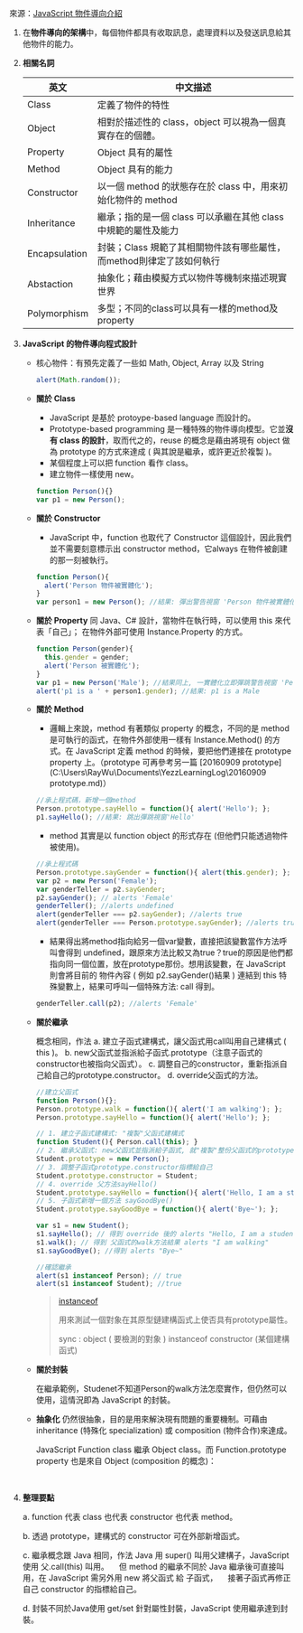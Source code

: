 來源：[JavaScript 物件導向介紹](https://developer.mozilla.org/zh-TW/docs/Web/JavaScript/Introduction_to_Object-Oriented_JavaScript)

1. 在**物件導向的架構**中，每個物件都具有收取訊息，處理資料以及發送訊息給其他物件的能力。

2. **相關名詞**

   | 英文            | 中文描述                                     |
   | ------------- | ---------------------------------------- |
   | Class         | 定義了物件的特性                                 |
   | Object        | 相對於描述性的 class，object 可以視為一個真實存在的個體。      |
   | Property      | Object 具有的屬性                             |
   | Method        | Object 具有的能力                             |
   | Constructor   | 以一個 method 的狀態存在於 class 中，用來初始化物件的 method |
   | Inheritance   | 繼承；指的是一個 class 可以承繼在其他 class 中規範的屬性及能力   |
   | Encapsulation | 封裝；Class 規範了其相關物件該有哪些屬性，而method則律定了該如何執行 |
   | Abstaction    | 抽象化；藉由模擬方式以物件等機制來描述現實世界                  |
   | Polymorphism  | 多型；不同的class可以具有一樣的method及property        |

3. **JavaScript 的物件導向程式設計**

   - 核心物件：有預先定義了一些如 Math, Object, Array 以及 String

     ```js
     alert(Math.random());
     ```

   - **關於 Class** 

     - JavaScript 是基於 protoype-based language 而設計的。
     - Prototype-based programming 是一種特殊的物件導向模型。它並**沒有 class 的設計**，取而代之的，reuse 的概念是藉由將現有 object 做為 prototype 的方式來達成 ( 與其說是繼承，或許更近於複製 )。
     - 某個程度上可以把 function 看作 class。
     - 建立物件一樣使用 new。

     ```js
     function Person(){}
     var p1 = new Person();
     ```

   - **關於 Constructor**

     - JavaScript 中，function 也取代了 Constructor 這個設計，因此我們並不需要刻意標示出 constructor method，它always 在物件被創建的那一刻被執行。

     ```js
     function Person(){
       alert('Person 物件被實體化');
     }
     var person1 = new Person(); //結果: 彈出警告視窗 'Person 物件被實體化'
     ```

   - **關於 Property**
     同 Java、C# 設計，當物件在執行時，可以使用 this 來代表「自己」；
     在物件外部可使用 Instance.Property 的方式。

     ```js
     function Person(gender){
       this.gender = gender;
       alert('Person 被實體化');
     }
     var p1 = new Person('Male'); //結果同上, 一實體化立即彈跳警告視窗 'Person被實體化'
     alert('p1 is a ' + person1.gender); //結果: p1 is a Male
     ```

   - **關於 Method** 

     - 邏輯上來說，method 有著類似 property 的概念，不同的是 method 是可執行的函式，在物件外部使用一樣有 Instance.Method() 的方式。在 JavaScript 定義 method 的時候，要把他們連接在 prototype property 上。（prototype 可再參考另一篇 [20160909 prototype](C:\Users\RayWu\Documents\YezzLearningLog\20160909 prototype.md)）

     ```js
     //承上程式碼，新增一個method
     Person.prototype.sayHello = function(){ alert('Hello'); };
     p1.sayHello(); //結果: 跳出彈跳視窗'Hello'
     ```

     - method 其實是以 function object 的形式存在 (但他們只能透過物件被使用)。

     ```js
     //承上程式碼
     Person.prototype.sayGender = function(){ alert(this.gender); };
     var p2 = new Person('Female');
     var genderTeller = p2.sayGender;
     p2.sayGender(); // alerts 'Female'
     genderTeller(); //alerts undefined
     alert(genderTeller === p2.sayGender); //alerts true
     alert(genderTeller === Person.prototype.sayGender); //alerts true
     ```

     - 結果得出將method指向給另一個var變數，直接把該變數當作方法呼叫會得到 undefined，跟原來方法比較又為true？true的原因是他們都指向同一個位置，放在prototype那份。想用該變數，在 JavaScript 則會將目前的 物件內容 ( 例如 p2.sayGender()結果 ) 連結到 this 特殊變數上，結果可呼叫一個特殊方法: call 得到。

     ```js
     genderTeller.call(p2); //alerts 'Female'
     ```

   - **關於繼承**

     概念相同，作法
     a. 建立子函式建構式，讓父函式用call叫用自己建構式 ( this )。
     b. new父函式並指派給子函式.prototype（注意子函式的constructor也被指向父函式）。
     c. 調整自己的constructor，重新指派自己給自己的prototype.constructor。
     d. override父函式的方法。

     ```js
     //建立父函式
     function Person(){};
     Person.prototype.walk = function(){ alert('I am walking'); };
     Person.prototype.sayHello = function(){ alert('Hello'); };

     // 1. 建立子函式建構式: "複製"父函式建構式 
     function Student(){ Person.call(this); } 
     // 2. 繼承父函式: new父函式並指派給子函式, 就"複製"整份父函式的prototype給子函式
     Student.prototype = new Person();
     // 3. 調整子函式prototype.constructor指標給自己
     Student.prototype.constructor = Student;
     // 4. override 父方法sayHello()
     Student.prototype.sayHello = function(){ alert('Hello, I am a student.'); };
     // 5. 子函式新增一個方法 sayGoodBye()
     Student.prototype.sayGoodBye = function(){ alert('Bye~'); };

     var s1 = new Student();
     s1.sayHello(); // 得到 override 後的 alerts "Hello, I am a student."
     s1.walk(); // 得到 父函式的walk方法結果 alerts "I am walking"
     s1.sayGoodBye(); //得到 alerts "Bye~"

     //確認繼承
     alert(s1 instanceof Person); // true
     alert(s1 instanceof Student); //true
     ```

     > [instanceof](https://developer.mozilla.org/zh-CN/docs/Web/JavaScript/Reference/Operators/instanceof)
     >
     > 用來測試一個對象在其原型鏈建構函式上使否具有prototype屬性。
     >
     > sync : object ( 要檢測的對象 )  instanceof constructor (某個建構函式)

   - **關於封裝**

     在繼承範例，Studenet不知道Person的walk方法怎麼實作，但仍然可以使用，這情況即為 JavaScript 的封裝。

   - **抽象化**
     仍然很抽象，目的是用來解決現有問題的重要機制。可藉由 inheritance (特殊化 specialization) 或 composition (物件合作)來達成。

     JavaScript Function class 繼承 Object class。而 Function.prototype property 也是來自 Object (composition 的概念)：


   ​

4. **整理要點**

   a. function 代表 class 也代表 constructor 也代表 method。

   b. 透過 prototype，建構式的 constructor 可在外部新增函式。

   c. 繼承概念跟 Java 相同，作法 Java 用 super() 叫用父建構子，JavaScript 使用 父.call(this) 叫用。
   　但 method 的繼承不同於 Java 繼承後可直接叫用，在 JavaScript 需另外用 new 將父函式 給 子函式，
   　接著子函式再修正自己 constructor 的指標給自己。

   d. 封裝不同於Java使用 get/set 針對屬性封裝，JavaScript 使用繼承達到封裝。

   ​